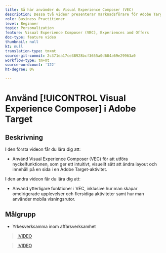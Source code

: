 ```yaml
---
title: Så här använder du Visual Experience Composer (VEC)
description: Dessa två videor presenterar marknadsförare för Adobe Target Visual Experience Composer (VEC). Titta på dessa videor för att lära dig hur du skapar aktiviteter med VEC.
role: Business Practitioner
level: Beginner
topic: Personalization
feature: Visual Experience Composer (VEC), Experiences and Offers
doc-type: feature video
thumbnail: null
kt: null
translation-type: tm+mt
source-git-commit: 2c371ea17ce38928bcf3655a0d604a69e29963a0
workflow-type: tm+mt
source-wordcount: '122'
ht-degree: 0%

---
```



# Använd [!UICONTROL Visual Experience Composer] i Adobe Target

## Beskrivning

I den första videon får du lära dig att:

* Använd Visual Experience Composer (VEC) för att utföra nyckelfunktionen, som ger ett intuitivt, visuellt sätt att ändra layout och innehåll på en sida i en Adobe Target-aktivitet.

I den andra videon får du lära dig att:

* Använd ytterligare funktioner i VEC, inklusive hur man skapar omdirigerade upplevelser och flersidiga aktiviteter samt hur man använder mobila visningsrutor.

## Målgrupp

* Yrkesverksamma inom affärsverksamhet

>[!VIDEO](https://video.tv.adobe.com/v/17399/?quality=12)

>[!VIDEO](https://video.tv.adobe.com/v/17401/?quality=12)
